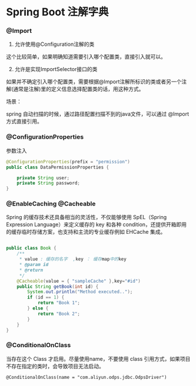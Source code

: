 # Spring Boot 注解字典

### @Import

1. 允许使用@Configuration注解的类

这个比较简单，如果明确知道需要引入哪个配置类，直接引入就可以。

2. 允许是实现ImportSelector接口的类

如果并不确定引入哪个配置类，需要根据@Import注解所标识的类或者另一个注解(通常是注解)里的定义信息选择配置类的话，用这种方式。

场景：

spring 自动扫描的时候，通过路径配置扫描不到的java文件，可以通过 @Import 方式直接引用。

### @ConfigurationProperties

参数注入

```java
@ConfigurationProperties(prefix = "permission")
public class DataPermissionProperties {

    private String user;
    private String password;
}
```

### @EnableCaching @Cacheable

Spring 的缓存技术还具备相当的灵活性，不仅能够使用 SpEL（Spring Expression Language）来定义缓存的 key 和各种 condition，还提供开箱即用的缓存临时存储方案，也支持和主流的专业缓存例如 EHCache 集成。

```java

public class Book {
	/**
	 * value : 缓存的名字  ,key ： 缓存map中的key
	 * @param id
	 * @return
	 */
    @Cacheable(value = { "sampleCache" },key="#id")
    public String getBook(int id) {
        System.out.println("Method executed..");
        if (id == 1) {
            return "Book 1";
        } else {
            return "Book 2";
        }
    }
}
```

### @ConditionalOnClass

当存在这个 Class 才启用。尽量使用name，不要使用 class 引用方式，如果项目不存在指定的类时，会导致项目无法启动。

```
@ConditionalOnClass(name = "com.aliyun.odps.jdbc.OdpsDriver")
```

